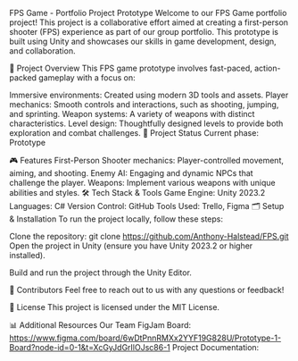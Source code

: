 FPS Game - Portfolio Project Prototype
Welcome to our FPS Game portfolio project! This project is a collaborative effort aimed at creating a first-person shooter (FPS) experience as part of our group portfolio. This prototype is built using Unity and showcases our skills in game development, design, and collaboration.

🚀 Project Overview
This FPS game prototype involves fast-paced, action-packed gameplay with a focus on:

Immersive environments: Created using modern 3D tools and assets.
Player mechanics: Smooth controls and interactions, such as shooting, jumping, and sprinting.
Weapon systems: A variety of weapons with distinct characteristics.
Level design: Thoughtfully designed levels to provide both exploration and combat challenges.
📅 Project Status
Current phase: Prototype

🎮 Features
First-Person Shooter mechanics: Player-controlled movement, aiming, and shooting.
Enemy AI: Engaging and dynamic NPCs that challenge the player.
Weapons: Implement various weapons with unique abilities and styles.
🛠 Tech Stack & Tools
Game Engine: Unity 2023.2
Languages: C#
Version Control: GitHub
Tools Used: Trello, Figma
🗂 Setup & Installation
To run the project locally, follow these steps:

Clone the repository:
git clone https://github.com/Anthony-Halstead/FPS.git
Open the project in Unity (ensure you have Unity 2023.2 or higher installed).

Build and run the project through the Unity Editor.

👥 Contributors
Feel free to reach out to us with any questions or feedback!

📝 License
This project is licensed under the MIT License.

📊 Additional Resources
Our Team FigJam Board: https://www.figma.com/board/6wDtPnnRMXx2YYF19G828U/Prototype-1-Board?node-id=0-1&t=XcGyJdGrIlOJsc86-1
Project Documentation: 
